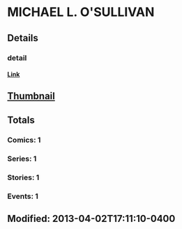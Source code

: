 # MICHAEL L. O'SULLIVAN 
## Details
### detail
#### [Link](http://marvel.com/comics/creators/11240/michael_l_osullivan?utm_campaign=apiRef&utm_source=225578a89fc76f3d20fbffda5d17a88d)
## [Thumbnail](http://i.annihil.us/u/prod/marvel/i/mg/b/40/image_not_available.jpg)
## Totals
### Comics: 1
### Series: 1
### Stories: 1
### Events: 1
## Modified: 2013-04-02T17:11:10-0400